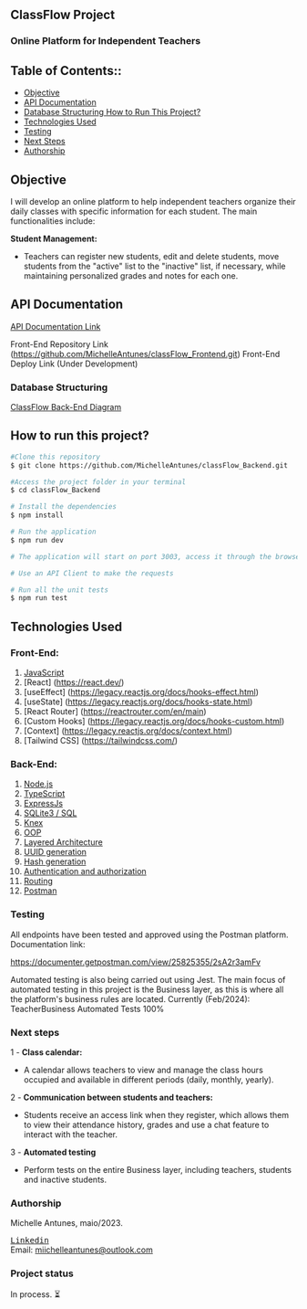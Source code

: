 ## ClassFlow Project

### Online Platform for Independent Teachers

## Table of Contents::

- <a href="#Objective"> Objective </a>
- <a href="#API Documentation"> API Documentation </a>
- <a href="#Database Structuring "> Database Structuring </a>
  <a href="#How to Run This Project?"> How to Run This Project? </a>
- <a href="#Technologies Used"> Technologies Used </a>
- <a href="#Testing"> Testing </a>
- <a href="# Next Steps"> Next Steps </a>
- <a href="#Authorship"> Authorship </a>

## Objective

I will develop an online platform to help independent teachers organize their daily classes with specific information for each student. The main functionalities include:

**Student Management:**

- Teachers can register new students, edit and delete students, move students from the "active" list to the "inactive" list, if necessary, while maintaining personalized grades and notes for each one.

## API Documentation

[API Documentation Link](https://documenter.getpostman.com/view/25825355/2sA2r3amFv)

Front-End Repository Link (https://github.com/MichelleAntunes/classFlow_Frontend.git)
Front-End Deploy Link (Under Development)

### Database Structuring

[ClassFlow Back-End Diagram](./img/diagram.png)

## How to run this project?

```bash
#Clone this repository
$ git clone https://github.com/MichelleAntunes/classFlow_Backend.git

#Access the project folder in your terminal
$ cd classFlow_Backend

# Install the dependencies
$ npm install

# Run the application
$ npm run dev

# The application will start on port 3003, access it through the browser: http://localhost:3003

# Use an API Client to make the requests

# Run all the unit tests
$ npm run test
```

## Technologies Used

### Front-End:

1. [JavaScript](https://www.javascript.com/)
2. [React] (https://react.dev/)
3. [useEffect] (https://legacy.reactjs.org/docs/hooks-effect.html)
4. [useState] (https://legacy.reactjs.org/docs/hooks-state.html)
5. [React Router] (https://reactrouter.com/en/main)
6. [Custom Hooks] (https://legacy.reactjs.org/docs/hooks-custom.html)
7. [Context] (https://legacy.reactjs.org/docs/context.html)
8. [Tailwind CSS] (https://tailwindcss.com/)

### Back-End:

1. [Node.js](https://nodejs.org/en)
2. [TypeScript](https://www.typescriptlang.org/)
3. [ExpressJs](https://expressjs.com/)
4. [SQLite3 / SQL](https://sqlite.org/index.html)
5. [Knex](https://knexjs.org/)
6. [OOP](https://pt.wikipedia.org/wiki/Programa%C3%A7%C3%A3o_orientada_a_objetos)
7. [Layered Architecture](https://pt.wikipedia.org/wiki/Arquitetura_multicamada)
8. [UUID generation](https://pt.wikipedia.org/wiki/Identificador_%C3%BAnico_universal)
9. [Hash generation](https://pt.wikipedia.org/wiki/Fun%C3%A7%C3%A3o_hash_criptogr%C3%A1fica)
10. [Authentication and authorization](https://pt.wikipedia.org/wiki/Autoriza%C3%A7%C3%A3o)
11. [Routing](https://acervolima.com/roteamento-em-node-js/)
12. [Postman](https://www.postman.com/)

### Testing

All endpoints have been tested and approved using the Postman platform. Documentation link:

https://documenter.getpostman.com/view/25825355/2sA2r3amFv

Automated testing is also being carried out using Jest.
The main focus of automated testing in this project is the Business layer, as this is where all the platform's business rules are located.
Currently (Feb/2024): TeacherBusiness Automated Tests 100%

### Next steps

1 - **Class calendar:**

- A calendar allows teachers to view and manage the class hours occupied and available in different periods (daily, monthly, yearly).

2 - **Communication between students and teachers:**

- Students receive an access link when they register, which allows them to view their attendance history, grades and use a chat feature to interact with the teacher.

3 - **Automated testing**

- Perform tests on the entire Business layer, including teachers, students and inactive students.

### Authorship

Michelle Antunes, maio/2023.
<br>

<kbd>[Linkedin](www.linkedin.com/in/michelle-antunes-868b24156)</kbd>
<br>
Email: miichelleantunes@outlook.com

### Project status

In process. ⏳
